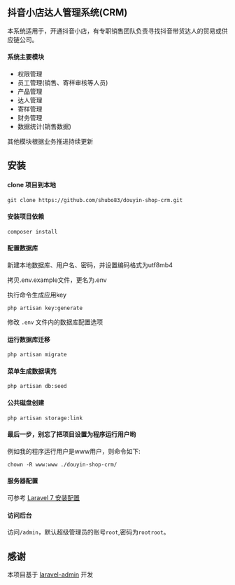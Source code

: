 ## 抖音小店达人管理系统(CRM)

本系统适用于，开通抖音小店，有专职销售团队负责寻找抖音带货达人的贸易或供应链公司。

#### 系统主要模块

* 权限管理
* 员工管理(销售、寄样审核等人员)
* 产品管理
* 达人管理
* 寄样管理
* 财务管理
* 数据统计(销售数据)

其他模块根据业务推进持续更新


## 安装
#### clone 项目到本地
```
git clone https://github.com/shubo83/douyin-shop-crm.git
```

#### 安装项目依赖
```
composer install
```

#### 配置数据库


新建本地数据库、用户名、密码，并设置编码格式为utf8mb4

拷贝.env.example文件，更名为.env

执行命令生成应用key

```
php artisan key:generate
```

修改 `.env` 文件内的数据库配置选项

#### 运行数据库迁移
```
php artisan migrate
``` 
#### 菜单生成数据填充
```
php artisan db:seed
``` 
#### 公共磁盘创建
```
php artisan storage:link
``` 

#### 最后一步，别忘了把项目设置为程序运行用户哟

例如我的程序运行用户是www用户，则命令如下:  
```
chown -R www:www ./douyin-shop-crm/
``` 

#### 服务器配置
可参考 [Laravel 7 安装配置](https://learnku.com/docs/laravel/7.x/installation/7447)

#### 访问后台
访问`/admin`，默认超级管理员的账号`root`,密码为`rootroot`。


## 感谢
本项目基于 [laravel-admin](git@github.com:yuxingfei/laravel-admin.git) 开发
